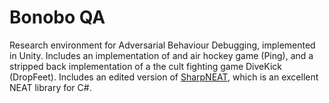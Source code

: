# Bonobo QA
Research environment for Adversarial Behaviour Debugging, implemented in Unity. Includes an implementation of and air hockey game (Ping), and a stripped back implementation of a the cult fighting game DiveKick (DropFeet).   Includes an edited version of [SharpNEAT](https://github.com/colgreen/sharpneat), which is an excellent NEAT library for C#.
